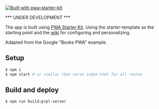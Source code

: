 [![Built with pwa–starter–kit](https://img.shields.io/badge/built_with-pwa–starter–kit_-blue.svg)](https://github.com/Polymer/pwa-starter-kit "Built with pwa–starter–kit")

*** UNDER DEVELOPMENT ***

The app is built using [PWA Starter Kit](https://github.com/Polymer/pwa-starter-kit). Using the starter-template as the starting point and the [wiki](https://github.com/Polymer/pwa-starter-kit/wiki) for configuring and personalizing.

Adapted from the Google "Books PWA" example.

## Setup
```bash
$ npm i
$ npm start # or similar that serve index.html for all routes
```

## Build and deploy
```bash
$ npm run build:prpl-server
```
